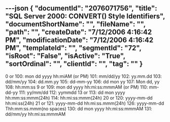 ---json
{
  "documentId": "2076071756",
  "title": "SQL Server 2000: CONVERT() Style Identifiers",
  "documentShortName": "",
  "fileName": "",
  "path": "",
  "createDate": "7/12/2006 4:16:42 PM",
  "modificationDate": "7/12/2006 4:16:42 PM",
  "templateId": "",
  "segmentId": "72",
  "isRoot": "False",
  "isActive": "True",
  "sortOrdinal": "",
  "clientId": "",
  "tag": ""
}
---

0 or 100: mon dd yyyy hh:miAM (or PM)
101: mm/dd/yy
102: yy.mm.dd
103: dd/mm/yy
104: dd.mm.yy
105: dd-mm-yy
106: dd mon yy
107: Mon dd, yy
108: hh:mm:ss
9 or 109: mon dd yyyy hh:mi:ss:mmmAM (or PM)
110: mm-dd-yy
111: yy/mm/dd
112: yymmdd
13 or 113: dd mon yyyy hh:mm:ss:mmm(24h)
114: hh:mi:ss:mmm(24h)
20 or 120: yyyy-mm-dd hh:mi:ss(24h)
21 or 121: yyyy-mm-dd hh:mi:ss.mmm(24h)
126: yyyy-mm-dd Thh:mm:ss.mmm(no spaces)
130: dd mon yyyy hh:mi:ss:mmmAM
131: dd/mm/yy hh:mi:ss:mmmAM
